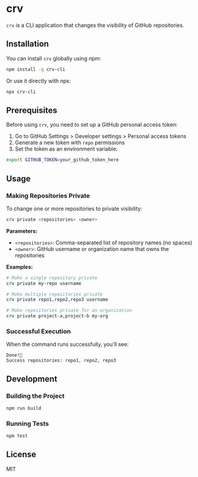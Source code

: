 # crv

`crv` is a CLI application that changes the visibility of GitHub repositories.

## Installation

You can install `crv` globally using npm:

```bash
npm install -g crv-cli
```

Or use it directly with npx:

```bash
npx crv-cli
```

## Prerequisites

Before using `crv`, you need to set up a GitHub personal access token:

1. Go to GitHub Settings > Developer settings > Personal access tokens
2. Generate a new token with `repo` permissions
3. Set the token as an environment variable:

```bash
export GITHUB_TOKEN=your_github_token_here
```

## Usage

### Making Repositories Private

To change one or more repositories to private visibility:

```bash
crv private <repositories> <owner>
```

**Parameters:**
- `<repositories>`: Comma-separated list of repository names (no spaces)
- `<owner>`: GitHub username or organization name that owns the repositories

**Examples:**

```bash
# Make a single repository private
crv private my-repo username

# Make multiple repositories private
crv private repo1,repo2,repo3 username

# Make repositories private for an organization
crv private project-a,project-b my-org
```

### Successful Execution

When the command runs successfully, you'll see:
```
Done!🎉
Success repositories: repo1, repo2, repo3
```

## Development

### Building the Project

```bash
npm run build
```

### Running Tests

```bash
npm test
```

## License

MIT
